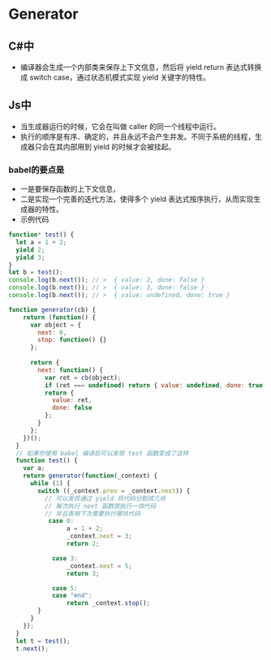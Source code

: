 # Generator
## C#中
- 编译器会生成一个内部类来保存上下文信息，然后将 yield return 表达式转换成 switch case，通过状态机模式实现 yield 关键字的特性。

## Js中
- 当生成器运行的时候，它会在叫做 caller 的同一个线程中运行。
- 执行的顺序是有序、确定的，并且永远不会产生并发。不同于系统的线程，生成器只会在其内部用到 yield 的时候才会被挂起。

### babel的要点是
- 一是要保存函数的上下文信息，
- 二是实现一个完善的迭代方法，使得多个 yield 表达式按序执行，从而实现生成器的特性。
- 示例代码

```js
function* test() {
  let a = 1 + 2;
  yield 2;
  yield 3;
}
let b = test();
console.log(b.next()); // >  { value: 2, done: false }
console.log(b.next()); // >  { value: 3, done: false }
console.log(b.next()); // >  { value: undefined, done: true }

function generator(cb) {
	return (function() {
	  var object = {
		next: 0,
		stop: function() {}
	  };
   
	  return {
		next: function() {
		  var ret = cb(object);
		  if (ret === undefined) return { value: undefined, done: true };
		  return {
			value: ret,
			done: false
		  };
		}
	  };
	})();
  }
  // 如果你使用 babel 编译后可以发现 test 函数变成了这样
  function test() {
	var a;
	return generator(function(_context) {
	  while (1) {
		switch ((_context.prev = _context.next)) {
		  // 可以发现通过 yield 将代码分割成几块
		  // 每次执行 next 函数就执行一块代码
		  // 并且表明下次需要执行哪块代码
		   case 0:
				a = 1 + 2;
				_context.next = 3;
				return 2;

			case 3:
				_context.next = 5;
				return 3;

			case 5:
			case "end":
          		return _context.stop();
      	}
	  }
	});
  }
  let t = test();
  t.next();
```